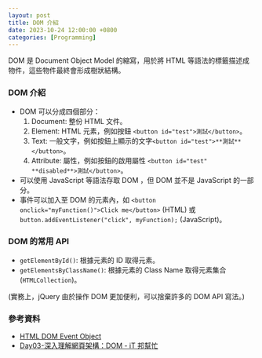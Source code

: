 ```yaml
---
layout: post
title: DOM 介紹
date: 2023-10-24 12:00:00 +0800
categories: [Programming]
---
```


DOM 是 Document Object Model 的縮寫，用於將 HTML 等語法的標籤描述成物件，這些物件最終會形成樹狀結構。

### DOM 介紹

- DOM 可以分成四個部分：
  1. Document: 整份 HTML 文件。
  2. Element: HTML 元素，例如按鈕 `<button id="test">測試</button>`。
  3. Text: 一般文字，例如按鈕上顯示的文字`<button id="test">**測試**</button>`。
  4. Attribute: 屬性，例如按鈕的啟用屬性 ``<button id="test" **disabled**>測試</button>``。
- 可以使用 JavaScript 等語法存取 DOM ，但 DOM 並不是 JavaScript 的一部分。
- 事件可以加入至 DOM 的元素內，如 ` <button onclick="myFunction()">Click me</button> ` (HTML) 或 `button.addEventListener("click", myFunction);` (JavaScript)。

### DOM 的常用 API

- `getElementById()`: 根據元素的 ID 取得元素。
- `getElementsByClassName()`: 根據元素的 Class Name 取得元素集合 (`HTMLCollection`)。

(實務上，jQuery 由於操作 DOM 更加便利，可以捨棄許多的 DOM API 寫法。)

### 參考資料

- [HTML DOM Event Object](https://developer.mozilla.org/zh-TW/docs/Web/API/Document_Object_Model)
- [Day03-深入理解網頁架構：DOM - iT 邦幫忙](https://ithelp.ithome.com.tw/articles/10202689)
